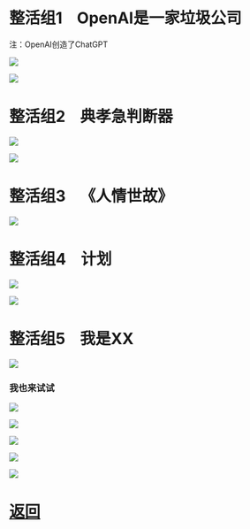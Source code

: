 # 整活组1    OpenAI是一家垃圾公司

注：OpenAI创造了ChatGPT

![](https://picx.zhimg.com/80/v2-f430d02f001cfb9c19db66d1d8fb05c7_720w.webp?source=1940ef5c)

![](https://pica.zhimg.com/80/v2-c3ca159027c6b132c74498fa75b1c671_720w.webp?source=1940ef5c)

# 整活组2    典孝急判断器

![](https://pic1.zhimg.com/80/v2-ee86d9af3dfcb9d480ba7f32822773a2_720w.webp?source=1940ef5c)

![](https://pica.zhimg.com/80/v2-49959dea1f8d44578af9904dc77db220_720w.webp?source=1940ef5c)

# 整活组3    《人情世故》

![](https://picx.zhimg.com/80/v2-236cccd570a5e63d4aaf66b77a57db8f_720w.webp?source=1940ef5c)

# 整活组4    计划

![](https://pic1.zhimg.com/80/v2-a0e6e5d2da422302ba1ee0c94ca7592c_720w.webp?source=1940ef5c)

![](https://picx.zhimg.com/80/v2-7b916cca06b688f6750cb7218e237d48_720w.webp?source=1940ef5c)

# 整活组5    我是XX

![](https://pic1.zhimg.com/80/v2-ba8337e656f77fabcf941184f4ca1a60_720w.webp?source=1940ef5c)

### 我也来试试

![](https://pic1.zhimg.com/80/v2-5fef7937276a705c1723437273eda6fb_720w.webp?source=1940ef5c)

![](https://picx.zhimg.com/80/v2-cb63f234112fa24c0fe527752510829c_720w.webp?source=1940ef5c)

![](https://pic3.zhimg.com/v2-95e9afc7c6ae869a515f74f4c471087a_xld.png)

![](https://pica.zhimg.com/80/v2-0487fe73e4d7ee959fb1dc436fff9445_720w.webp?source=1940ef5c)

![](https://picx.zhimg.com/80/v2-c887fa4cb7b656ffd51cdcfe65430e7e_720w.webp?source=1940ef5c)

# [返回](../index.md)
